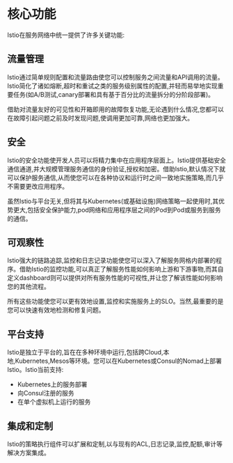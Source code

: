 # 核心功能

Istio在服务网络中统一提供了许多关键功能:

## 流量管理

Istio通过简单规则配置和流量路由使您可以控制服务之间流量和API调用的流量。Istio简化了诸如熔断,超时和重试之类的服务级别属性的配置,并轻而易举地实现重要任务(如A/B测试,canary部署和具有基于百分比的流量拆分的分阶段部署)。

借助对流量友好的可见性和开箱即用的故障恢复功能,无论遇到什么情况,您都可以在故障引起问题之前及时发现问题,使调用更加可靠,网络也更加强大。


## 安全
Istio的安全功能使开发人员可以将精力集中在应用程序层面上。Istio提供基础安全通信通道,并大规模管理服务通信的身份验证,授权和加密。借助Istio,默认情况下就可以保护服务通信,从而使您可以在各种协议和运行时之间一致地实施策略,而几乎不需要更改应用程序。

虽然Istio与平台无关,但将其与Kubernetes(或基础设施)网络策略一起使用时,其优势更大,包括安全保护能力,pod网络和应用程序层之间的Pod到Pod或服务到服务的通信。

## 可观察性

Istio强大的链路追踪,监控和日志记录功能使您可以深入了解服务网格内部署的程序。借助Istio的监控功能,可以真正了解服务性能如何影响上游和下游事物,而其自定义dashboard则可以提供对所有服务性能的可视性,并让您了解该性能如何影响您的其他流程。

所有这些功能使您可以更有效地设置,监控和实施服务上的SLO。当然,最重要的是您可以快速有效地检测和修复问题。

## 平台支持

Istio是独立于平台的,旨在在多种环境中运行,包括跨Cloud,本地,Kubernetes,Mesos等环境。您可以在Kubernetes或Consul的Nomad上部署Istio。Istio当前支持:

- Kubernetes上的服务部署
- 向Consul注册的服务
- 在单个虚拟机上运行的服务

## 集成和定制

Istio的策略执行组件可以扩展和定制,以与现有的ACL,日志记录,监控,配额,审计等解决方案集成。